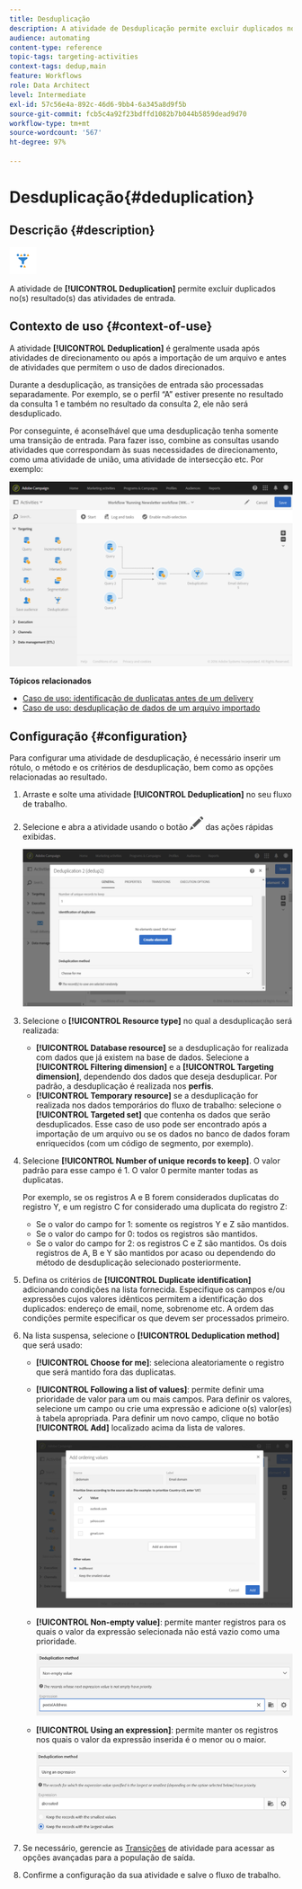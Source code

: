 ```yaml
---
title: Desduplicação
description: A atividade de Desduplicação permite excluir duplicados no(s) resultado(s) das atividades de entrada.
audience: automating
content-type: reference
topic-tags: targeting-activities
context-tags: dedup,main
feature: Workflows
role: Data Architect
level: Intermediate
exl-id: 57c56e4a-892c-46d6-9bb4-6a345a8d9f5b
source-git-commit: fcb5c4a92f23bdffd1082b7b044b5859dead9d70
workflow-type: tm+mt
source-wordcount: '567'
ht-degree: 97%

---
```


# Desduplicação{#deduplication}

## Descrição {#description}

![](assets/deduplication.png)

A atividade de **[!UICONTROL Deduplication]** permite excluir duplicados no(s) resultado(s) das atividades de entrada.

## Contexto de uso {#context-of-use}

A atividade **[!UICONTROL Deduplication]** é geralmente usada após atividades de direcionamento ou após a importação de um arquivo e antes de atividades que permitem o uso de dados direcionados.

Durante a desduplicação, as transições de entrada são processadas separadamente. Por exemplo, se o perfil “A” estiver presente no resultado da consulta 1 e também no resultado da consulta 2, ele não será desduplicado.

Por conseguinte, é aconselhável que uma desduplicação tenha somente uma transição de entrada. Para fazer isso, combine as consultas usando atividades que correspondam às suas necessidades de direcionamento, como uma atividade de união, uma atividade de intersecção etc. Por exemplo:

![](assets/dedup_bonnepratique.png)

**Tópicos relacionados**

* [Caso de uso: identificação de duplicatas antes de um delivery](../../automating/using/identifying-duplicated-before-delivery.md)
* [Caso de uso: desduplicação de dados de um arquivo importado](../../automating/using/deduplicating-data-imported-file.md)

## Configuração {#configuration}

Para configurar uma atividade de desduplicação, é necessário inserir um rótulo, o método e os critérios de desduplicação, bem como as opções relacionadas ao resultado.

1. Arraste e solte uma atividade **[!UICONTROL Deduplication]** no seu fluxo de trabalho.
1. Selecione e abra a atividade usando o botão ![](assets/edit_darkgrey-24px.png) das ações rápidas exibidas.

   ![](assets/deduplication_1.png)

1. Selecione o **[!UICONTROL Resource type]** no qual a desduplicação será realizada:

   * **[!UICONTROL Database resource]** se a desduplicação for realizada com dados que já existem na base de dados. Selecione a **[!UICONTROL Filtering dimension]** e a **[!UICONTROL Targeting dimension]**, dependendo dos dados que deseja desduplicar. Por padrão, a desduplicação é realizada nos **perfis**.
   * **[!UICONTROL Temporary resource]** se a desduplicação for realizada nos dados temporários do fluxo de trabalho: selecione o **[!UICONTROL Targeted set]** que contenha os dados que serão desduplicados. Esse caso de uso pode ser encontrado após a importação de um arquivo ou se os dados no banco de dados foram enriquecidos (com um código de segmento, por exemplo).

1. Selecione **[!UICONTROL Number of unique records to keep]**. O valor padrão para esse campo é 1. O valor 0 permite manter todas as duplicatas.

   Por exemplo, se os registros A e B forem considerados duplicatas do registro Y, e um registro C for considerado uma duplicata do registro Z:

   * Se o valor do campo for 1: somente os registros Y e Z são mantidos.
   * Se o valor do campo for 0: todos os registros são mantidos.
   * Se o valor do campo for 2: os registros C e Z são mantidos. Os dois registros de A, B e Y são mantidos por acaso ou dependendo do método de desduplicação selecionado posteriormente.

1. Defina os critérios de **[!UICONTROL Duplicate identification]** adicionando condições na lista fornecida. Especifique os campos e/ou expressões cujos valores idênticos permitem a identificação dos duplicados: endereço de email, nome, sobrenome etc. A ordem das condições permite especificar os que devem ser processados primeiro.
1. Na lista suspensa, selecione o **[!UICONTROL Deduplication method]** que será usado:

   * **[!UICONTROL Choose for me]**: seleciona aleatoriamente o registro que será mantido fora das duplicatas.
   * **[!UICONTROL Following a list of values]**: permite definir uma prioridade de valor para um ou mais campos. Para definir os valores, selecione um campo ou crie uma expressão e adicione o(s) valor(es) à tabela apropriada. Para definir um novo campo, clique no botão **[!UICONTROL Add]** localizado acima da lista de valores.

     ![](assets/deduplication_2.png)

   * **[!UICONTROL Non-empty value]**: permite manter registros para os quais o valor da expressão selecionada não está vazio como uma prioridade.

     ![](assets/deduplication_3.png)

   * **[!UICONTROL Using an expression]**: permite manter os registros nos quais o valor da expressão inserida é o menor ou o maior.

     ![](assets/deduplication_4.png)

1. Se necessário, gerencie as [Transições](../../automating/using/activity-properties.md) de atividade para acessar as opções avançadas para a população de saída.
1. Confirme a configuração da sua atividade e salve o fluxo de trabalho.
